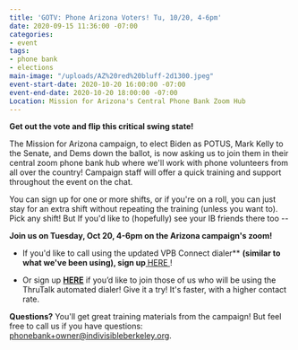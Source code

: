 ```yaml
---
title: 'GOTV: Phone Arizona Voters! Tu, 10/20, 4-6pm'
date: 2020-09-15 11:36:00 -07:00
categories:
- event
tags:
- phone bank
- elections
main-image: "/uploads/AZ%20red%20bluff-2d1300.jpeg"
event-start-date: 2020-10-20 16:00:00 -07:00
event-end-date: 2020-10-20 18:00:00 -07:00
Location: Mission for Arizona's Central Phone Bank Zoom Hub
---
```


**Get out the vote and flip this critical swing state!**

The Mission for Arizona campaign, to elect Biden as POTUS, Mark Kelly to the Senate, and Dems down the ballot, is now asking us to join them in their central zoom phone bank hub where we'll work with phone volunteers from all over the country! Campaign staff will offer a quick training and support throughout the event on the chat.

You can sign up for one or more shifts, or if you're on a roll, you can just stay for an extra shift without repeating the training (unless you want to). Pick any shift! But If you'd like to (hopefully) see your IB friends there too --

**Join us on Tuesday, Oct 20, 4-6pm on the Arizona campaign's zoom!**

* If you'd like to call using the updated VPB Connect dialer\*\* **(similar to what we've been using), sign up[ ](https://mblz.io/0ic1oG)**[HERE ](https://mblz.io/0ic1oG)!


* Or sign up **[HERE](https://mblz.io/4PVM8G)** if you’d like to join those of us who will be using  the ThruTalk  automated dialer! Give it a try! It's faster, with a higher contact rate.

**Questions?** You'll get great training materials from the campaign!  But feel free to call us if you have questions: [phonebank\+owner@indivisibleberkeley.org](mailto:phonebank\+owner@indivisibleberkeley.org).